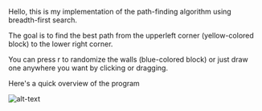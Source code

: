 Hello, this is my implementation of the path-finding algorithm using breadth-first search.

The goal is to find the best path from the upperleft corner (yellow-colored block) to the lower right corner.

You can press r to randomize the walls (blue-colored block) or just draw one anywhere you want by clicking or dragging.

Here's a quick overview of the program

![alt-text](https://github.com/zinzin2312/SudokuSolver/blob/master/visual/the-gif.gif)
